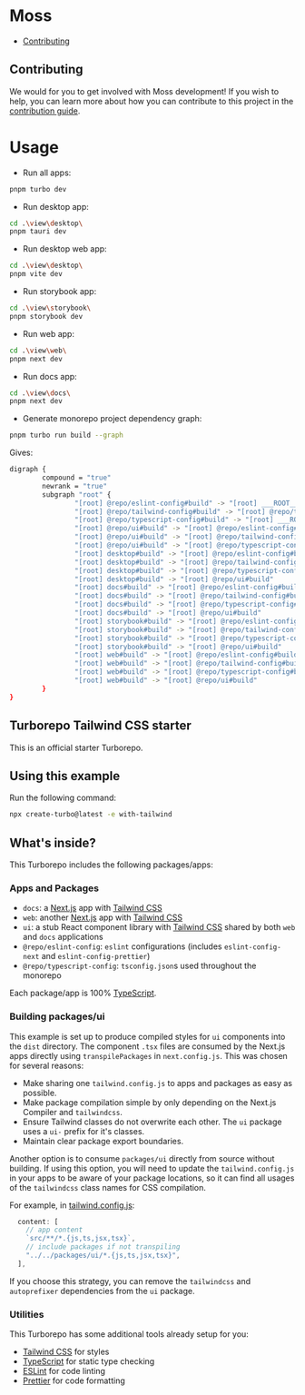 # Moss

- [Contributing](#contributing)

## Contributing

We would for you to get involved with Moss development! If you wish to help, you can learn more about how you can contribute to this project in the [contribution guide](CONTRIBUTING.md).

# Usage

- Run all apps:

```sh
pnpm turbo dev
```

- Run desktop app:

```sh
cd .\view\desktop\
pnpm tauri dev
```

- Run desktop web app:

```sh
cd .\view\desktop\
pnpm vite dev
```

- Run storybook app:

```sh
cd .\view\storybook\
pnpm storybook dev
```

- Run web app:

```sh
cd .\view\web\
pnpm next dev
```

- Run docs app:

```sh
cd .\view\docs\
pnpm next dev
```

- Generate monorepo project dependency graph:

```sh
pnpm turbo run build --graph
```

Gives:

```sh
digraph {
        compound = "true"
        newrank = "true"
        subgraph "root" {
                "[root] @repo/eslint-config#build" -> "[root] ___ROOT___"
                "[root] @repo/tailwind-config#build" -> "[root] @repo/typescript-config#build"
                "[root] @repo/typescript-config#build" -> "[root] ___ROOT___"
                "[root] @repo/ui#build" -> "[root] @repo/eslint-config#build"
                "[root] @repo/ui#build" -> "[root] @repo/tailwind-config#build"
                "[root] @repo/ui#build" -> "[root] @repo/typescript-config#build"
                "[root] desktop#build" -> "[root] @repo/eslint-config#build"
                "[root] desktop#build" -> "[root] @repo/tailwind-config#build"
                "[root] desktop#build" -> "[root] @repo/typescript-config#build"
                "[root] desktop#build" -> "[root] @repo/ui#build"
                "[root] docs#build" -> "[root] @repo/eslint-config#build"
                "[root] docs#build" -> "[root] @repo/tailwind-config#build"
                "[root] docs#build" -> "[root] @repo/typescript-config#build"
                "[root] docs#build" -> "[root] @repo/ui#build"
                "[root] storybook#build" -> "[root] @repo/eslint-config#build"
                "[root] storybook#build" -> "[root] @repo/tailwind-config#build"
                "[root] storybook#build" -> "[root] @repo/typescript-config#build"
                "[root] storybook#build" -> "[root] @repo/ui#build"
                "[root] web#build" -> "[root] @repo/eslint-config#build"
                "[root] web#build" -> "[root] @repo/tailwind-config#build"
                "[root] web#build" -> "[root] @repo/typescript-config#build"
                "[root] web#build" -> "[root] @repo/ui#build"
        }
}
```

## Turborepo Tailwind CSS starter

This is an official starter Turborepo.

## Using this example

Run the following command:

```sh
npx create-turbo@latest -e with-tailwind
```

## What's inside?

This Turborepo includes the following packages/apps:

### Apps and Packages

- `docs`: a [Next.js](https://nextjs.org/) app with [Tailwind CSS](https://tailwindcss.com/)
- `web`: another [Next.js](https://nextjs.org/) app with [Tailwind CSS](https://tailwindcss.com/)
- `ui`: a stub React component library with [Tailwind CSS](https://tailwindcss.com/) shared by both `web` and `docs` applications
- `@repo/eslint-config`: `eslint` configurations (includes `eslint-config-next` and `eslint-config-prettier`)
- `@repo/typescript-config`: `tsconfig.json`s used throughout the monorepo

Each package/app is 100% [TypeScript](https://www.typescriptlang.org/).

### Building packages/ui

This example is set up to produce compiled styles for `ui` components into the `dist` directory. The component `.tsx` files are consumed by the Next.js apps directly using `transpilePackages` in `next.config.js`. This was chosen for several reasons:

- Make sharing one `tailwind.config.js` to apps and packages as easy as possible.
- Make package compilation simple by only depending on the Next.js Compiler and `tailwindcss`.
- Ensure Tailwind classes do not overwrite each other. The `ui` package uses a `ui-` prefix for it's classes.
- Maintain clear package export boundaries.

Another option is to consume `packages/ui` directly from source without building. If using this option, you will need to update the `tailwind.config.js` in your apps to be aware of your package locations, so it can find all usages of the `tailwindcss` class names for CSS compilation.

For example, in [tailwind.config.js](packages/tailwind-config/tailwind.config.js):

```js
  content: [
    // app content
    `src/**/*.{js,ts,jsx,tsx}`,
    // include packages if not transpiling
    "../../packages/ui/*.{js,ts,jsx,tsx}",
  ],
```

If you choose this strategy, you can remove the `tailwindcss` and `autoprefixer` dependencies from the `ui` package.

### Utilities

This Turborepo has some additional tools already setup for you:

- [Tailwind CSS](https://tailwindcss.com/) for styles
- [TypeScript](https://www.typescriptlang.org/) for static type checking
- [ESLint](https://eslint.org/) for code linting
- [Prettier](https://prettier.io) for code formatting
